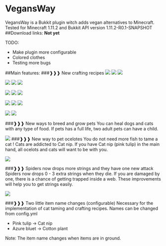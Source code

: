 VegansWay
=========
VegansWay is a Bukkit plugin witch adds vegan alternatives to Minecraft.
Tested for Minecraft 1.11.2 and Bukkit API version 1.11.2-R0.1-SNAPSHOT
##Download links:
**Not yet**

TODO:
- Make plugin more configurable
- Colored clothes
- Testing more bugs

##Main features:
###❱❱❱ New crafting recipes
![](http://i.imgur.com/KLZwkg6.png) ![](http://i.imgur.com/9zxAZr3.png) ![](http://i.imgur.com/fzzH9Du.png)

![](http://i.imgur.com/A5DfVfR.png) ![](http://i.imgur.com/kOjOy5e.png) ![](http://i.imgur.com/1PgNS9M.png)

![](http://i.imgur.com/Snqh8Mi.png) ![](http://i.imgur.com/dNUFBl2.png) ![](http://i.imgur.com/h7o8XZh.png)

![](http://i.imgur.com/7PwkClt.png) ![](http://i.imgur.com/Qa9eojD.png) ![](http://i.imgur.com/ZNxZ17s.png)

![](http://i.imgur.com/lNOLOWX.png) ![](http://i.imgur.com/MHbgf8G.png) 

###❱❱❱ New ways to breed and grow pets
You can heal dogs and cats with any type of food. 
If pets has a full life, two adult pets can have a child.

![](http://i.imgur.com/TMffFG9.png)
###❱❱❱ New way to pet ocelotes
You do not need more fish to tame a cat !
Cats are addicted to Cat nip. If you have Cat nip (pink tulip) in the main hand, all ocelots and cats will want to be with you.

![](http://i.imgur.com/IVeAG2e.png)

###❱❱❱ Spiders now drops more strings and they have one new attack
Spiders now drops 0 - 3 extra strings when they die.
If you are damaged by one, there is a chance of getting trapped inside a web.
These improvements will help you to get strings easily.

![](http://i.imgur.com/Uvxqx79.png)

###❱❱❱ Two little item name changes (configurable)
Necessary for the implementation of cat taming and crafting recipes. Names can be changed from config.yml

- Pink tulip → Cat nip
- Azure bluet → Cotton plant

Note: The item name changes when items are in ground.
